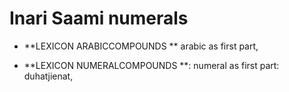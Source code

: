 

# Inari Saami numerals



































































 * **LEXICON ARABICCOMPOUNDS   **   arabic as first part, 



 * **LEXICON NUMERALCOMPOUNDS **: numeral as first part: duhatjienat,












